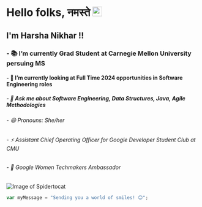 # Hello folks, नमस्ते <img src="https://media.giphy.com/media/hvRJCLFzcasrR4ia7z/giphy.gif" width="25px">

## I'm Harsha Nikhar !!


### - 📚 I’m currently Grad Student at Carnegie Mellon University persuing MS
#### - 🔭 I’m currently looking at Full Time 2024  opportunities in Software Engineering roles
##### - 💬 Ask me about Software Engineering, Data Structures, Java, Agile Methodologies 

###### - 😄 Pronouns: She/her
###### - ⚡ Assistant Chief Operating Officer for Google Developer Student Club at CMU
###### - 🚀 Google Women Techmakers Ambassador

![Image of Spidertocat](https://octodex.github.com/images/spidertocat.png)



``` javascript
var myMessage = "Sending you a world of smiles! 😊";
```

